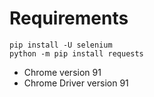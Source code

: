 # Requirements
```
pip install -U selenium
python -m pip install requests
```

- Chrome version 91
- Chrome Driver version 91